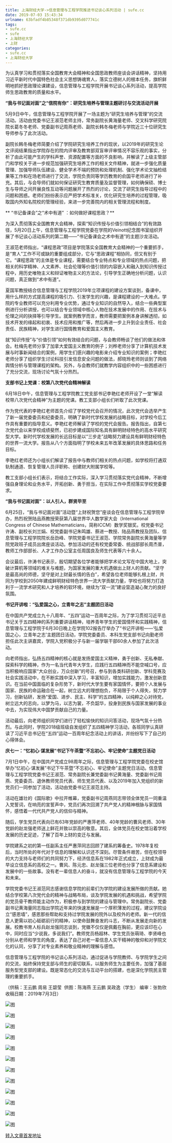 ```yaml
---
title: 上海财经大学->信息管理与工程学院推进书记谈心系列活动 | sufe.cc
date: 2019-07-03 15:43:34
urlname: 63bfadf4b85348f371db9395d077741c
tags: 
- sufe.cc
- sufe
- 上海财经大学
- 上财
categories:
- sufe.cc
- 上海财经大学
---
```



为认真学习和贯彻落实全国教育大会精神和全国思政教师座谈会讲话精神，坚持用习近平新时代中国特色社会主义思想铸魂育人，落实立德树人的根本任务，旗帜鲜明地抓好思政理论课建设，信息管理与工程学院开展书记谈心系列活动，提高学院师生思政教育的质量和水平。

**“我与书记面对面”之“信院有你”：研究生培养与管理主题研讨与交流活动开展**

5月9日中午，信息管理与工程学院开展了一场主题为“研究生培养与管理”的交流活动。活动由党委书记王淑范老师主持，常务副院长黄海量老师、交叉科学研究院院长葛冬冬老师、党委副书记周燕老师、副院长韩冬梅老师与学院近三十位研究生导师参与了此次活动。

副院长韩冬梅老师简要介绍了学院研究生培养工作的现状，以2019年的研究生论文评阅结果指出学院存在的院内评审及教育部双盲审评审情况不容乐观的事实，分析了由此可能产生的学科声誉、资源配置等方面的不良影响，并解读了上级主管部门和学校关于进一步规范加强研究生培养工作的相关文件精神，就进一步强化质量管理、加强导师队伍建设、健全学术不端的预防和处理机制、强化学术论文抽检结果等工作和在场老师进行了交流，学院负责同等学历教育的俞国平老师进行了补充。其后，与会导师们就如何保证研究生教育质量及监督管理，如何确保硕、博士生与导师之间开展良性互动等问题展开了热烈的讨论，交流了研究生指导过程中的问题和困惑。老师们纷纷表示应严把学术标准关，优化研究生培养的过程管理，吸取国内外知名院校的管理经验，来进一步完善院内的相关管理流程和制度。

** “书记备课会”之“术中有道” ：如何做好课程思政？**

为深入贯彻落实全国教育大会精神，探索“知识传授与价值引领相结合”的有效路径，5月20日上午，信息管理与工程学院党委在学院的Veinott纪念图书室组织开展了书记谈心活动系列的第二期——“书记备课会之术中有道”的主题沙龙活动。

王淑范老师指出，“课程思政”项目是学院落实全国教育大会精神的一个重要抓手，是“育人”工作不可或缺的重要组成部分，它与“思政课程”相协同，但又有别于它。“课程思政”的主体是专业课程，需要结合专业特点和专业领域的热点问题，把相关的科学精神、人文素养、社会伦理等价值引领的内容嵌入和融入到知识传授过程中，用历史唯物主义和辩证唯物主义的方法论，引导学生正确地分析问题，认识问题，真正做到“术中有道”。

夏国军教授结合信息管理与工程学院2019年立项课程的建设方案谈到，备课中，用什么样的方式提高课程的吸引力、引发学生的兴趣，是课程建设的一大难点。学院的专业教师可以充分利用专业优势，通过专业知识的自然导入，结合一些典型案例进行分析讲授，也可以结合专业领域中核心人物在技术发展中的作用、在技术与伦理之间的抉择等引导学生。就案例教学而言，教师需要把案例本身讲解透彻，如技术开发的缘起和初衷、技术应用和推广等，然后再进一步上升到企业责任、社会责任、民族精神，对学生进行国情教育和爱国主义教育。

就“知识传授”与“价值引领”如何有效结合的问题，与会教师畅谈了他们的做法和体会。杜梅先老师分享了加拿大爱国主义教育的例子；刘桦老师分享了计算机技术发展与时事新闻结合的案例，用学生们感兴趣的电影来介绍专业知识的案例；李艳红老师分享了组织学生讨论科技引发信息安全问题的做法，郝晓玲老师则谈到了网络舆情分析与管理课程的架构。另外，与会教师们就教学内容组织中的一些困惑进行了充分交流，现场讨论气氛十分热烈。

**支部书记上党课：校第八次党代会精神解读**

6月18日中午，信息管理与工程学院教工党支部书记李艳红老师开设了一堂“解读校带八次党代会精神”为主题的党课。教工支部小组长们听取了此次党课。

作为党代表的李艳红老师首先介绍了学校党代会召开的情况，此次党代会选举产生了新一届党委委员和纪委委员，明确了新时代学校发展的战略目标，对学校今后工作具有重要的指导意义。李艳红老师解读了学校的党代会报告。报告指出，自第七次党代会以来学校成绩斐然，已初步建成国际知名具有鲜明财经特色的高水平研究型大学。新时代学校发展的长远目标是以“三步走”战略努力建设具有鲜明财经特色的世界一流大学。报告从八个方面指明了学校未来五年改革发展的具体思路和任务目标。

李艳红老师还为小组长们解读了报告中与教师们相关的热点问题，如学校将打通双轨制通道、恢复管理人员评职称、创建财大附属学校等。

教工支部小组长们表示，将结合工作实际，深入学习贯彻落实党代会精神，不断增强自身理论和业务水平，开拓创新、勇于担当，在实际工作中贯彻落实学校党委要求。

**“我与书记面对面”：以人引人，群贤毕至**

6月25日，“我与书记面对面”活动暨“上财祝贺您”座谈会在信息管理与工程学院举办，热烈祝贺陆品燕教授荣获第八届世界华人数学家大会（International Congress of Chinese Mathematicians，简称ICCM）数学奖银奖。校党委书记许涛、副校长刘兰娟、校党委副书记朱鸣雄、蔡进一教授、陆品燕教授及团队、信息管理与工程学院院长岳劲峰、学院党委书记王淑范、学院常务副院长黄海量等学院党政班子成员出席座谈活动。参加活动的还有校党委常委、统战部部长周杰普，教师工作部部长、人才工作办公室主任周国良及师生代表等六十余人。

会议最后，许涛书记表示，殷切期望各位学者能够把学术论文写在中国大地上，突破计算机等领域的难关与难题，为国家发展的重大机遇做出上财人的贡献。“坚守是最高尚的师德，坚守是对上财最长情的告白”，希望各位老师能够扎根上财，共同为学校到2050年建成鲜明财经特色世界一流大学贡献力量，学校也将努力打造利于一流学术研究和人才培养的软环境，继续为“双一流”建设营造凝心聚力的良好氛围。

**书记开讲啦：“弘爱国之心，立青年之志”主题团日活动**

在中国共产党成立九十八周年、“五四”运动一百周年之际，为了学习贯彻习近平总书记关于五四精神的系列重要讲话精神，培养青年学生的爱国情怀和实践精神，信息管理与工程学院于6月30日晚上在学院102报告厅举办了“书记开讲啦——‘弘爱国之心，立青年之志’主题团日活动，学院党委委员、本科生党支部书记向勤老师担任此次主讲嘉宾，学院入党积极分子与新一届学联干部60余人参加了此次活动。

向老师指出，弘扬五四精神的核心就是发扬爱国主义精神，勇于创新、无私奉献、探索科学的精神，作为一名当代青年大学生，应践行五四精神而不能空喊口号，应当积极响应国家“大众创业，万众创新”的号召，参与到各类科研创新、学科竞赛及社会实践活动中，在不断实践中深入学习，丰富知识，增加实践能力，激发创新意识。在当前中国面临的复杂形势下，新时代大学生要有家国情怀，要把个人发展与国家、民族的命运融合在一起，树立远大的理想抱负，不局限于个人得失，努力学习，创新钻研，发扬“爱国、进步、民主、科学”的五四精神，以纯粹之心对待党，树立远大的志向，以梦为马，以志为裳，不负韶华，投身到民族与国家发展的事业中去，为实现伟大中国梦贡献自己的力量。

活动最后，向老师组织同学们进行了轻松愉快的知识问答活动，现场气氛十分热烈。与此同时，学院2018级班级自发组织了五四精神学习活动，各班同学认真研读了习近平总书记在“五四”运动一百周年纪念活动上的讲话，并纷纷写下了自己的心得体会。

**庆七一：“忆初心·谋发展”书记下午茶暨“不忘初心、牢记使命”主题党日活动**

7月1日中午，在中国共产党成立98周年之际，信息管理与工程学院党委在校史馆举办“忆初心·谋发展”书记下午茶暨“不忘初心、牢记使命”主题党日活动。信息管理与工程学院党委书记王淑范、常务副院长兼党委副书记黄海量、党委副书记周燕、党委委员、退休教师党员代表、师生党员代表、以及2019年加入党组织的新党员们一同参加了活动，活动由党委书记王淑范主持。

活动在雄壮的《国际歌》中拉开帷幕，党委副书记周燕同志带领全体党员一同重温入党誓词，在响亮的宣誓声中，党员们再次回溯了共产党人的精神根脉与家国情怀，感悟着一代代共产党人的信仰与精神。

随后，学生党员代表向已有63年党龄的严惠萍老师、40年党龄的曹风老师、30年党龄的赵龙强老师送上鲜花并致以崇高的敬意。其后，全体党员在校史馆沿着学校发展的历史足迹，了解了百年上财的变迁与发展。

学院建系之初的第一任副系主任严惠萍同志回顾了建系的筹备史。1978年复校后，当时所处的年代对于信息的理解和认识还不深刻。尽管条件艰苦，但在校领导的大力支持与老师们的共同努力下，经济信息系在1982年正式成立，上财成为最早设立信息系的高校之一。曹风、陈元忠、赵龙强三位老师也分享了信息系建设和发展中的一些故事。没有老一辈信息人的奋斗，就没有信息管理与工程学院的今天和未来。

学院党委书记王淑范同志感谢信息学院的前辈们为学院的建设发展所做的贡献。她结合学校第八次党代会的精神与战略布局，谈及学院发展的机遇和挑战，希望学院的党员骨干教师能主动作为，积极参与到学院的建设与管理中。常务副院长、党委副书记黄海量同志指出学院近年来的快速发展是一个厚积薄发的过程，建议学院设立“感恩墙”，感恩那些帮助和支持过学院发展的院外以及校外的老师。新一代的信息人更需以初心砥砺前行的精神，以使命鼓舞奋发的斗志，不断从发展走向新的发展。校教书育人标兵赵龙强同志谈到，党徽不仅仅是佩戴在胸前，更应该印在心中，同时应当“少说我，多说我们”。教师党员杨超林、学生党员张萌琦、李贤峰也分别从老师和学生的角度，表达了自己对老一辈信息人实干精神的敬仰和对学院文化的认同，分享了对专业素养和敬业精神的理解与感悟。

信息管理与工程学院的书记谈心系列活动，通过促进与学院教师、与学院学生之间的交流，始终保持党支部与师生的密切联系，以服务师生为主要任务，加强了基层服务型党支部的建设。既是常态化的交流与互动平台的搭建，也是深化学院民主管理的重要抓手。

（供稿：王云鹏 周易 王碧莹  供图：陈海燕 王云鹏 吴政逸（学生） 编审：张勃欣 收稿日期：2019年7月3日）



![图](http://news.sufe.edu.cn/_upload/article/images/2f/af/b7085ead4198be4b70ac11777fd7/db9f7890-6716-422e-a95d-48c433833027.jpg)

![图](http://news.sufe.edu.cn/_upload/article/images/2f/af/b7085ead4198be4b70ac11777fd7/b19ab7b9-c33d-48ff-8c50-764e175b194d.jpg)

![图](http://news.sufe.edu.cn/_upload/article/images/2f/af/b7085ead4198be4b70ac11777fd7/cb00f797-9da5-42d7-b21b-405ab651801f.jpg)

![图](http://news.sufe.edu.cn/_upload/article/images/2f/af/b7085ead4198be4b70ac11777fd7/2845841a-91f1-4aea-87b0-556a1f137f79.jpg)

![图](http://news.sufe.edu.cn/_upload/article/images/2f/af/b7085ead4198be4b70ac11777fd7/09048510-8d39-458a-8565-edf6d5ec0e18.png)

![图](http://news.sufe.edu.cn/_upload/article/images/2f/af/b7085ead4198be4b70ac11777fd7/b4b071b6-ec29-4f85-903b-3ff58b1265f4.png)

![图](http://news.sufe.edu.cn/_upload/article/images/2f/af/b7085ead4198be4b70ac11777fd7/65bd3548-90e0-41a4-854f-7bf32a68b3ad.jpg)

![图](http://news.sufe.edu.cn/_upload/article/images/2f/af/b7085ead4198be4b70ac11777fd7/ba90dd95-3dd9-42ef-a484-87dcf59322b0.jpg)

![图](http://news.sufe.edu.cn/_upload/article/images/2f/af/b7085ead4198be4b70ac11777fd7/3bb1ce81-ad1d-49f5-8574-a08708f78ee2.jpg)

![图](http://news.sufe.edu.cn/_upload/article/images/2f/af/b7085ead4198be4b70ac11777fd7/c5ad3959-151e-47e9-91ce-a8eb6d7bcac0.jpg)

![图](http://news.sufe.edu.cn/_upload/article/images/2f/af/b7085ead4198be4b70ac11777fd7/a6a74428-abc4-4fe2-a274-6885cc45125e.jpg)

![图](http://news.sufe.edu.cn/_upload/article/images/2f/af/b7085ead4198be4b70ac11777fd7/20c5fc62-c9bb-4f17-8c3f-85cbdfab1b28.png)

[转入文章首发地址](http://news.sufe.edu.cn/db/3f/c179a121663/page.psp)